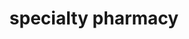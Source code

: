 ---
layout: post
title: specialty pharmacy
categories:
  - Life
  - Cancer
  - Cancer Update
tags:
- Cancer
excerpt: ''
---